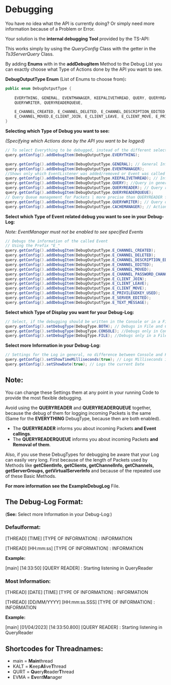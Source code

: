 # Debugging

You have no idea what the API is currently doing? Or simply need more
information because of a Problem or Error.

Your solution is the **internal debugging Tool** provided by the TS-API:

This works simply by using the *QueryConfig* Class with the getter
in the *Ts3ServerQuery* Class.

By adding **Enums** with in the **addDebugItem** Method to
the Debug List you can exactly choose what Type of Actions done
by the API you want to see.


**DebugOutputType Enum** (List of Enums to choose from)**:**
```java
public enum DebugOutputType {
    
    EVERYTHING, GENERAL, EVENTMANAGER, KEEPALIVETHREAD, QUERY, QUERYREADER,
    QUERYWRITER, QUERYREADERQUEUE,

    E_CHANNEL_CREATED, E_CHANNEL_DELETED, E_CHANNEL_DESCRIPTION_EDITED, E_CHANNEL_EDITED, E_CHANNEL_PASSWORD_CHANGED,
    E_CHANNEL_MOVED,E_CLIENT_JOIN, E_CLIENT_LEAVE, E_CLIENT_MOVE, E_PRIVILEGEKEY_USED, E_SERVER_EDITED, E_TEXT_MESSAGE;
}
```

**Selecting which Type of Debug you want to see:**

*(Specifying which Actions done by the API you want to be logged)*

```java
// To select Everything to be debugged, instead of the different selected Types
query.getConfig().addDebugItem(DebugOutputType.EVERYTHING);

query.getConfig().addDebugItem(DebugOutputType.GENERAL); // General Information
query.getConfig().addDebugItem(DebugOutputType.EVENTMANAGER);
//Shows only which EventListener was added/removed or Event was called
query.getConfig().addDebugItem(DebugOutputType.KEEPALIVETHREAD); // Information about the KeepAliveThread
query.getConfig().addDebugItem(DebugOutputType.QUERY); //Query in general
query.getConfig().addDebugItem(DebugOutputType.QUERYREADER); // Query reading incoming Packets and incoming Events
query.getConfig().addDebugItem(DebugOutputType.QUERYREADERQUEUE);
// Query Queue management for Packets | more precise than QUERYREADER for seeing how Packets are handled, but no debug for Events included
query.getConfig().addDebugItem(DebugOutputType.QUERYWRITER); // Query outputs, executed Commands
query.getConfig().addDebugItem(DebugOutputType.CACHEMANAGER); // Actions done by the cache manager which handles storing data
```

**Select which Type of Event related debug you want to see in your Debug-Log:**

*Note: EventManager must not be enabled to see specified Events*
```java
// Debugs the information of the called Event
// Using the Prefix "E_"
query.getConfig().addDebugItem(DebugOutputType.E_CHANNEL_CREATED);
query.getConfig().addDebugItem(DebugOutputType.E_CHANNEL_DELETED);
query.getConfig().addDebugItem(DebugOutputType.E_CHANNEL_DESCRIPTION_EDITED);
query.getConfig().addDebugItem(DebugOutputType.E_CHANNEL_EDITED);
query.getConfig().addDebugItem(DebugOutputType.E_CHANNEL_MOVED);
query.getConfig().addDebugItem(DebugOutputType.E_CHANNEL_PASSWORD_CHANGED);
query.getConfig().addDebugItem(DebugOutputType.E_CLIENT_JOIN);
query.getConfig().addDebugItem(DebugOutputType.E_CLIENT_LEAVE);
query.getConfig().addDebugItem(DebugOutputType.E_CLIENT_MOVE);
query.getConfig().addDebugItem(DebugOutputType.E_PRIVILEGEKEY_USED);
query.getConfig().addDebugItem(DebugOutputType.E_SERVER_EDITED);
query.getConfig().addDebugItem(DebugOutputType.E_TEXT_MESSAGE);
```
**Select which Type of Display you want for your Debug-Log:**
```java
// Select, if the debugging should be written in the Console or in a File
query.getConfig().setDebugType(DebugType.BOTH); // Debugs in File and Console
query.getConfig().setDebugType(DebugType.CONSOLE); //Debugs only in Console | is the default Setting
query.getConfig().setDebugType(DebugType.FILE); //Debugs only in a File | Location is /Logs/<YYYY.MM.dd>.txt
```

**Select more Information in your Debug-Log:**
```java
// Settings for the Log in general, no difference between Console and File
query.getConfig().setShowTimeMilliseconds(true); // Logs Milliseconds in Time
query.getConfig().setShowDate(true); // Logs the current Date
```
## Note:

You can change these Settings them at any point in your running Code to
provide the most flexible debugging.

Avoid using the **QUERYREADER** and **QUERYREADERQUEUE** together, because
the debug of them for logging incoming Packets is the same
(Same for the **EVERYTHING** DebugType, because then are both enabled).
- The **QUERYREADER** informs you about incoming Packets **and Event callings**.
- The **QUERYREADERQUEUE** informs you about incoming Packets **and Removal of them**.

Also, if you use these DebugTypes for debugging be aware that your Log
can easily very long. First because of the length of
Packets used by Methods like **getClientInfo, getClients, getChannelInfo, getChannels, getServerGroups, 
getVirtualServerInfo** and because of the repeated use of these Basic Methods.

**For more information see the ExampleDebugLog** File.

## The Debug-Log Format:

(**See:** Select more Information in your Debug-Log:)

### Defaulformat:

[THREAD] [TIME] [TYPE OF INFORMATION] : INFORMATION

[THREAD] [HH:mm:ss] [TYPE OF INFORMATION] : INFORMATION

**Example:**

[main] [14:33:50] [QUERY READER] : Starting listening in QueryReader

### Most Information:

[THREAD] [DATE] [TIME] [TYPE OF INFORMATION] : INFORMATION

[THREAD] [DD/MM/YYYY] [HH:mm:ss.SSS] [TYPE OF INFORMATION] : INFORMATION

**Example:**

[main] [01/04/2023] [14:33:50.800] [QUERY READER] : Starting listening in QueryReader

## Shortcodes for Threadnames:
- main = **Main**thread
- KALT = **K**eep**Al**ive**T**hread 
- QURT = **Qu**ery**R**eader**T**hread 
- EVMA = **Ev**ent**Ma**nager
